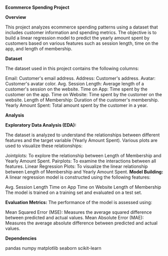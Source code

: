 
**Ecommerce Spending Project**

**Overview**

This project analyzes ecommerce spending patterns using a dataset that includes customer information and spending metrics. The objective is to build a linear regression model to predict the yearly amount spent by customers based on various features such as session length, time on the app, and length of membership.


**Dataset**

The dataset used in this project contains the following columns:

Email: Customer's email address.
Address: Customer's address.
Avatar: Customer's avatar color.
Avg. Session Length: Average length of a customer's session on the website.
Time on App: Time spent by the customer on the app.
Time on Website: Time spent by the customer on the website.
Length of Membership: Duration of the customer's membership.
Yearly Amount Spent: Total amount spent by the customer in a year.

**Analysis**

**Exploratory Data Analysis (EDA):**

The dataset is analyzed to understand the relationships between different features and the target variable (Yearly Amount Spent). Various plots are used to visualize these relationships:

Jointplots: To explore the relationship between Length of Membership and Yearly Amount Spent.
Pairplots: To examine the interactions between all features.
Linear Regression Plots: To visualize the linear relationship between Length of Membership and Yearly Amount Spent.
**Model Building:**
A linear regression model is constructed using the following features:

Avg. Session Length
Time on App
Time on Website
Length of Membership
The model is trained on a training set and evaluated on a test set.

**Evaluation Metrics:**
The performance of the model is assessed using:

Mean Squared Error (MSE): Measures the average squared difference between predicted and actual values.
Mean Absolute Error (MAE): Measures the average absolute difference between predicted and actual values.

**Dependencies**

pandas
numpy
matplotlib
seaborn
scikit-learn
